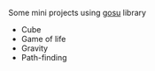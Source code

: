 Some mini projects using [gosu](https://www.libgosu.org/) library
* Cube
* Game of life
* Gravity
* Path-finding
